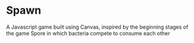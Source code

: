 # Spawn
A Javascript game built using Canvas, inspired by the beginning stages of the game Spore in which bacteria compete to consume each other
